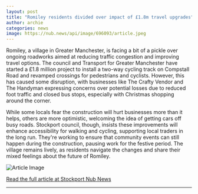 ```yaml
---
layout: post
title: "Romiley residents divided over impact of £1.8m travel upgrades"
author: archie
categories: news
image: https://nub.news/api/image/696093/article.jpeg
---
```

Romiley, a village in Greater Manchester, is facing a bit of a pickle over ongoing roadworks aimed at reducing traffic congestion and improving travel options. The council and Transport for Greater Manchester have started a £1.8 million project to install a two-way cycling track on Compstall Road and revamped crossings for pedestrians and cyclists. However, this has caused some disruption, with businesses like The Crafty Vendor and The Handyman expressing concerns over potential losses due to reduced foot traffic and closed bus stops, especially with Christmas shopping around the corner.

While some locals fear the construction will hurt businesses more than it helps, others are more optimistic, welcoming the idea of getting cars off busy roads. Stockport council, though, insists these improvements will enhance accessibility for walking and cycling, supporting local traders in the long run. They're working to ensure that community events can still happen during the construction, pausing work for the festive period. The village remains lively, as residents navigate the changes and share their mixed feelings about the future of Romiley.

![Article Image](https://nub.news/api/image/696093/article.jpeg)

[Read the full article at Stockport Nub News](https://stockport.nub.news/news/local-news/romiley-residents-divided-over-impact-of-ps18m-travel-upgrades-273593)

---
